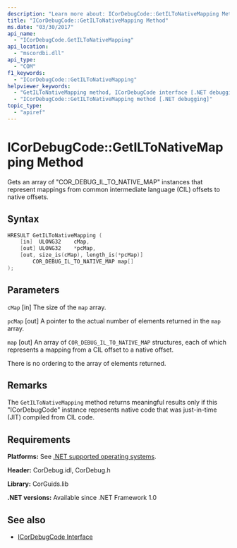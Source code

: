 ```yaml
---
description: "Learn more about: ICorDebugCode::GetILToNativeMapping Method"
title: "ICorDebugCode::GetILToNativeMapping Method"
ms.date: "03/30/2017"
api_name:
  - "ICorDebugCode.GetILToNativeMapping"
api_location:
  - "mscordbi.dll"
api_type:
  - "COM"
f1_keywords:
  - "ICorDebugCode::GetILToNativeMapping"
helpviewer_keywords:
  - "GetILToNativeMapping method, ICorDebugCode interface [.NET debugging]"
  - "ICorDebugCode::GetILToNativeMapping method [.NET debugging]"
topic_type:
  - "apiref"
---
```

# ICorDebugCode::GetILToNativeMapping Method

Gets an array of "COR_DEBUG_IL_TO_NATIVE_MAP" instances that represent mappings from common intermediate language (CIL) offsets to native offsets.

## Syntax

```cpp
HRESULT GetILToNativeMapping (
    [in]  ULONG32    cMap,
    [out] ULONG32    *pcMap,
    [out, size_is(cMap), length_is(*pcMap)]
        COR_DEBUG_IL_TO_NATIVE_MAP map[]
);
```

## Parameters

 `cMap`
 [in] The size of the `map` array.

 `pcMap`
 [out] A pointer to the actual number of elements returned in the `map` array.

 `map`
 [out] An array of `COR_DEBUG_IL_TO_NATIVE_MAP` structures, each of which represents a mapping from a CIL offset to a native offset.

 There is no ordering to the array of elements returned.

## Remarks

 The `GetILToNativeMapping` method returns meaningful results only if this "ICorDebugCode" instance represents native code that was just-in-time (JIT) compiled from CIL code.

## Requirements

 **Platforms:** See [.NET supported operating systems](https://github.com/dotnet/core/blob/main/os-lifecycle-policy.md).

 **Header:** CorDebug.idl, CorDebug.h

 **Library:** CorGuids.lib

 **.NET versions:** Available since .NET Framework 1.0

## See also

- [ICorDebugCode Interface](icordebugcode-interface1.md)
